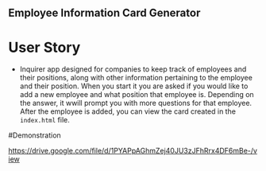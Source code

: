 ## Employee Information Card Generator


# User Story

- Inquirer app designed for companies to keep track of employees and their positions, along with other information pertaining to the employee and their position. When you start it you are asked if you would like to add a new employee and what position that employee is. Depending on the answer, it wwill prompt you with more questions for that employee. After the employee is added, you can view the card created in the `index.html` file.


#Demonstration

https://drive.google.com/file/d/1PYAPpAGhmZej40JU3zJFhRrx4DF6mBe-/view

